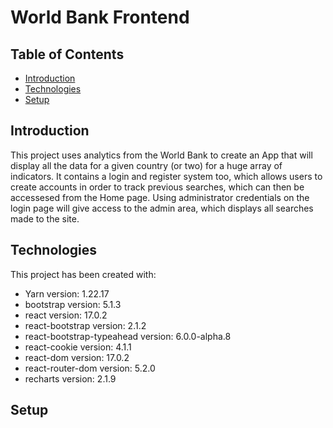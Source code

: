 # World Bank Frontend

## Table of Contents

* [Introduction](#introduction)
* [Technologies](#technologies)
* [Setup](#setup)

## Introduction

This project uses analytics from the World Bank to create an App that will display all the data for a given country (or two) for a huge array of indicators. It contains a login and register system too, which allows users to create accounts in order to track previous searches, which can then be accessesed from the Home page. Using administrator credentials on the login page will give access to the admin area, which displays all searches made to the site.


## Technologies

This project has been created with:

* Yarn version: 1.22.17
* bootstrap version: 5.1.3
* react version: 17.0.2
* react-bootstrap version: 2.1.2
* react-bootstrap-typeahead version: 6.0.0-alpha.8
* react-cookie version: 4.1.1
* react-dom version: 17.0.2
* react-router-dom version: 5.2.0
* recharts version: 2.1.9

## Setup
